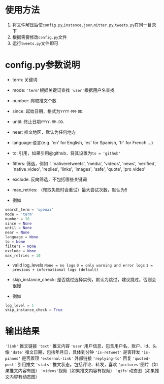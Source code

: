 # 使用方法
1. 将文件解压后使`config.py`,`instance.json`,`nitter.py`,`tweets.py`在同一目录下
2. 根据需要修改`config.py`文件
3. 运行`tweets.py`文件即可

# config.py参数说明
- term: 关键词
- mode: `'term'`根据关键词查找    `'user'`根据用户名查找
- number: 爬取推文个数
- since: 起始日期，格式为`YYYY-MM-DD`.
- until: 终止日期`YYYY-MM-DD`. 
- near: 推文地区，默认为任何地方
- language:语言(e.g. 'en' for English, 'es' for Spanish, 'fr' for French ...)
- to: 引用，如果引用@github，将其设置为`to = 'github'`
- filters: 筛选，例如：'nativeretweets', 'media', 'videos', 'news', 'verified', 'native_video', 'replies', 'links', 'images', 'safe', 'quote', 'pro_video'
- exclude: 反向筛选，不包括哪些关键词
- max_retries: （爬取失败时会重试）最大尝试次数，默认为5

- 例如
````python
search_term = 'openai'
mode = 'term'
number = 10
since = None
until = None
near = None
language = None
to = None
filters = None
exclude = None
max_retries = 10
````


- valid log_levels
`None = no logs`
`0 = only warning and error logs`
`1 = previous + informational logs (default)`

- skip_instance_check: 是否跳过选择实例，默认为跳过，建议跳过，否则会很慢

- 例如
````python
log_level = 1
skip_instance_check = True
````

# 输出结果
`'link'` 推文链接
`'text'` 推文内容
`'user'`用户信息，包含用户名、账户、id、头像
`'date'` 推文日期，包括年月日，具体到分钟
`'is-retweet'` 是否转发
`'is-pinned'` 是否置顶
`'external-link'` 外部链接
`'replying-to'` 回复
`'quoted-post'` 引用推文
`'stats'` 推文状态，包括评论、转发，喜欢
`'pictures'`图片（如果推文内容有图）
`'videos'`视频（如果推文内容有视频）
`'gifs'`动态图（如果推文内容有动态图）